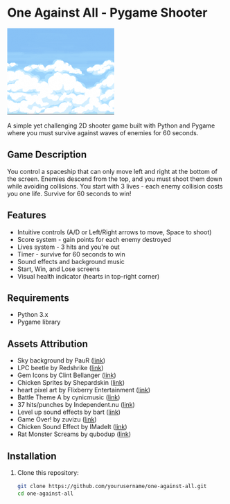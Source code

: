 
# One Against All - Pygame Shooter

![Game Screenshot](images/background.png)

A simple yet challenging 2D shooter game built with Python and Pygame where you must survive against waves of enemies for 60 seconds.

## Game Description

You control a spaceship that can only move left and right at the bottom of the screen. Enemies descend from the top, and you must shoot them down while avoiding collisions. You start with 3 lives - each enemy collision costs you one life. Survive for 60 seconds to win!

## Features

- Intuitive controls (A/D or Left/Right arrows to move, Space to shoot)
- Score system - gain points for each enemy destroyed
- Lives system - 3 hits and you're out
- Timer - survive for 60 seconds to win
- Sound effects and background music
- Start, Win, and Lose screens
- Visual health indicator (hearts in top-right corner)

## Requirements

- Python 3.x
- Pygame library

## Assets Attribution

- Sky background by PauR ([link](https://opengameart.org/content/sky-background)) 
- LPC beetle by Redshrike ([link](https://opengameart.org/content/lpc-beetle))
- Gem Icons by Clint Bellanger ([link](https://opengameart.org/content/gem-icons))
- Chicken Sprites by Shepardskin ([link](https://opengameart.org/content/chicken-sprites))
- heart pixel art by Flixberry Entertainment ([link](https://opengameart.org/content/heart-pixel-art))
- Battle Theme A by cynicmusic ([link](https://opengameart.org/content/battle-theme-a))
- 37 hits/punches by Independent.nu ([link](https://opengameart.org/content/37-hitspunches))
- Level up sound effects by bart ([link](https://opengameart.org/content/level-up-sound-effects))
- Game Over! by zuvizu ([link](https://opengameart.org/content/game-over-0))
- Chicken Sound Effect by IMadeIt ([link](https://opengameart.org/content/chicken-sound-effect))
- Rat Monster Screams by qubodup ([link](https://opengameart.org/content/rat-monster-screams))

## Installation

1. Clone this repository:
   ```bash
   git clone https://github.com/yourusername/one-against-all.git
   cd one-against-all